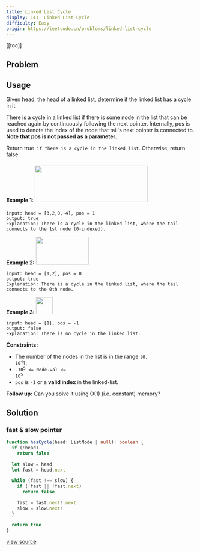 ```yaml
---
title: Linked List Cycle
display: 141. Linked List Cycle
difficulty: Easy
origin: https://leetcode.cn/problems/linked-list-cycle
---
```


[[toc]]

## Problem

## Usage
Given head, the head of a linked list, determine if the linked list has a cycle in it.

There is a cycle in a linked list if there is some node in the list that can be reached again by continuously following the next pointer. Internally, pos is used to denote the index of the node that tail&#39;s next pointer is connected to. **Note that pos is not passed as a parameter**.

Return true` if there is a cycle in the linked list`. Otherwise, return false.


**Example 1:**
<img alt="" src="https://assets.leetcode.com/uploads/2018/12/07/circularlinkedlist.png" style="width: 300px; height: 97px; margin-top: 8px; margin-bottom: 8px;" />

```
input: head = [3,2,0,-4], pos = 1
output: true
Explanation: There is a cycle in the linked list, where the tail connects to the 1st node (0-indexed).
```

**Example 2:**
<img alt="" src="https://assets.leetcode.com/uploads/2018/12/07/circularlinkedlist_test2.png" style="width: 141px; height: 74px;" />

```
input: head = [1,2], pos = 0
output: true
Explanation: There is a cycle in the linked list, where the tail connects to the 0th node.
```

**Example 3:**
<img alt="" src="https://assets.leetcode.com/uploads/2018/12/07/circularlinkedlist_test3.png" style="width: 45px; height: 45px;" />

```
input: head = [1], pos = -1
output: false
Explanation: There is no cycle in the linked list.
```


**Constraints:**

- The number of the nodes in the list is in the range <code>[0, 10<sup>4</sup>]</code>.
- <code>-10<sup>5</sup> &lt;= Node.val &lt;= 10<sup>5</sup></code>
- <code>pos</code> is <code>-1</code> or a **valid index** in the linked-list.


**Follow up:** Can you solve it using O(1) (i.e. constant) memory?


## Solution

### fast & slow pointer

```ts
function hasCycle(head: ListNode | null): boolean {
  if (!head)
    return false

  let slow = head
  let fast = head.next

  while (fast !== slow) {
    if (!fast || !fast.next)
      return false

    fast = fast.next!.next
    slow = slow.next!
  }

  return true
}
```

[view source](https://leetcode.cn/problems/linked-list-cycle)
